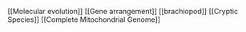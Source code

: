 [[Molecular evolution]]
[[Gene arrangement]]
[[brachiopod]]
[[Cryptic Species]]
[[Complete Mitochondrial Genome]]
